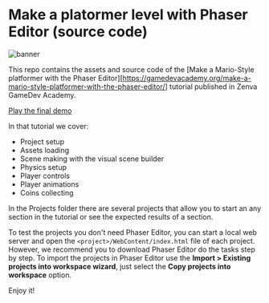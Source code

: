 # Make a platormer level with Phaser Editor (source code)

![banner](https://github.com/boniatillo-com/PhaserEditor_Tutorial_Platformer_1/raw/master/banner.png)

This repo contains the assets and source code of the [Make a Mario-Style platformer with the Phaser Editor][https://gamedevacademy.org/make-a-mario-style-platformer-with-the-phaser-editor/] tutorial published in Zenva GameDev Academy.

[Play the final demo](http://phasereditor.boniatillo.com/demos/zenva-tuto-platformer-1/final-demo/)

In that tutorial we cover:

- Project setup
- Assets loading
- Scene making with the visual scene builder
- Physics setup
- Player controls
- Player animations
- Coins collecting

In the Projects folder there are several projects that allow you to start an any section in the tutorial or see the expected results of a section.

To test the projects you don't need Phaser Editor, you can start a local web server and open the `<project>/WebContent/index.html` file of each project. However, we recommend you to download Phaser Editor do the tasks step by step. To import the projects in Phaser Editor use the **Import > Existing projects into workspace wizard**, just select the **Copy projects into workspace** option.

Enjoy it!




